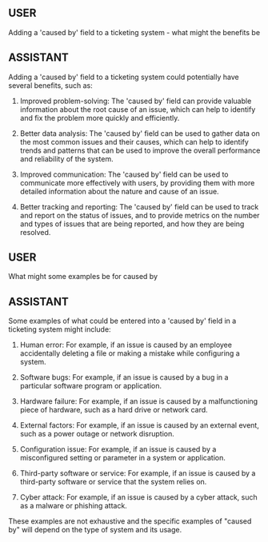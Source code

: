 ## USER
Adding a 'caused by' field to a ticketing system - what might the benefits be

## ASSISTANT
Adding a 'caused by' field to a ticketing system could potentially have several benefits, such as:

1. Improved problem-solving: The 'caused by' field can provide valuable information about the root cause of an issue, which can help to identify and fix the problem more quickly and efficiently.

2. Better data analysis: The 'caused by' field can be used to gather data on the most common issues and their causes, which can help to identify trends and patterns that can be used to improve the overall performance and reliability of the system.

3. Improved communication: The 'caused by' field can be used to communicate more effectively with users, by providing them with more detailed information about the nature and cause of an issue.

4. Better tracking and reporting: The 'caused by' field can be used to track and report on the status of issues, and to provide metrics on the number and types of issues that are being reported, and how they are being resolved.


## USER
What might some examples be for caused by

## ASSISTANT
Some examples of what could be entered into a 'caused by' field in a ticketing system might include:

1. Human error: For example, if an issue is caused by an employee accidentally deleting a file or making a mistake while configuring a system.

2. Software bugs: For example, if an issue is caused by a bug in a particular software program or application.

3. Hardware failure: For example, if an issue is caused by a malfunctioning piece of hardware, such as a hard drive or network card.

4. External factors: For example, if an issue is caused by an external event, such as a power outage or network disruption.

5. Configuration issue: For example, if an issue is caused by a misconfigured setting or parameter in a system or application.

6. Third-party software or service: For example, if an issue is caused by a third-party software or service that the system relies on.

7. Cyber attack: For example, if an issue is caused by a cyber attack, such as a malware or phishing attack.

These examples are not exhaustive and the specific examples of "caused by" will depend on the type of system and its usage.
